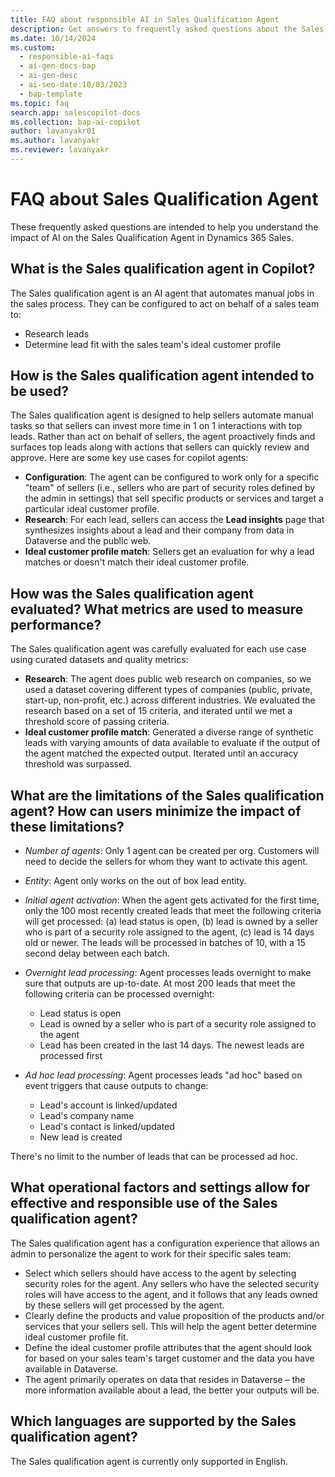 ```yaml
---
title: FAQ about responsible AI in Sales Qualification Agent
description: Get answers to frequently asked questions about the Sales Qualification Agent in Dynamics 365 Sales, which helps sellers qualify leads and improve sales outcomes.
ms.date: 10/14/2024
ms.custom:
  - responsible-ai-faqs
  - ai-gen-docs-bap
  - ai-gen-desc
  - ai-seo-date:10/03/2023
  - bap-template
ms.topic: faq
search.app: salescopilot-docs
ms.collection: bap-ai-copilot
author: lavanyakr01
ms.author: lavanyakr
ms.reviewer: lavanyakr
---
```


# FAQ about Sales Qualification Agent

These frequently asked questions are intended to help you understand the impact of AI on the Sales Qualification Agent in Dynamics 365 Sales.

## What is the Sales qualification agent in Copilot?

The Sales qualification agent is an AI agent that automates manual jobs in the sales process. They can be configured to act on behalf of a sales team to:

- Research leads
- Determine lead fit with the sales team's ideal customer profile

## How is the Sales qualification agent intended to be used?

The Sales qualification agent is designed to help sellers automate manual tasks so that sellers can invest more time in 1 on 1 interactions with top leads. Rather than act on behalf of sellers, the agent proactively finds and surfaces top leads along with actions that sellers can quickly review and approve. Here are some key use cases for copilot agents:

- **Configuration**: The agent can be configured to work only for a specific "team" of sellers (i.e., sellers who are part of security roles defined by the admin in settings) that sell specific products or services and target a particular ideal customer profile.
- **Research**: For each lead, sellers can access the **Lead insights** page that synthesizes insights about a lead and their company from data in Dataverse and the public web.
- **Ideal customer profile match**: Sellers get an evaluation for why a lead matches or doesn't match their ideal customer profile.

## How was the Sales qualification agent evaluated? What metrics are used to measure performance?

The Sales qualification agent was carefully evaluated for each use case using curated datasets and quality metrics:

- **Research**: The agent does public web research on companies, so we used a dataset covering different types of companies (public, private, start-up, non-profit, etc.) across different industries. We evaluated the research based on a set of 15 criteria, and iterated until we met a threshold score of passing criteria.
- **Ideal customer profile match**: Generated a diverse range of synthetic leads with varying amounts of data available to evaluate if the output of the agent matched the expected output. Iterated until an accuracy threshold was surpassed.

## What are the limitations of the Sales qualification agent? How can users minimize the impact of these limitations?

- *Number of agents*: Only 1 agent can be created per org. Customers will need to decide the sellers for whom they want to activate this agent.
- *Entity*: Agent only works on the out of box lead entity.
- *Initial agent activation*: When the agent gets activated for the first time, only the 100 most recently created leads that meet the following criteria will get processed: (a) lead status is open, (b) lead is owned by a seller who is part of a security role assigned to the agent, (c) lead is 14 days old or newer. The leads will be processed in batches of 10, with a 15 second delay between each batch.
- *Overnight lead processing*: Agent processes leads overnight to make sure that outputs are up-to-date. At most 200 leads that meet the following criteria can be processed overnight:

  - Lead status is open
  - Lead is owned by a seller who is part of a security role assigned to the agent
  - Lead has been created in the last 14 days. The newest leads are processed first

- *Ad hoc lead processing*: Agent processes leads "ad hoc" based on event triggers that cause outputs to change:

  - Lead's account is linked/updated
  - Lead's company name
  - Lead's contact is linked/updated
  - New lead is created

There's no limit to the number of leads that can be processed ad hoc.

## What operational factors and settings allow for effective and responsible use of the Sales qualification agent?

The Sales qualification agent has a configuration experience that allows an admin to personalize the agent to work for their specific sales team:

- Select which sellers should have access to the agent by selecting security roles for the agent. Any sellers who have the selected security roles will have access to the agent, and it follows that any leads owned by these sellers will get processed by the agent.
- Clearly define the products and value proposition of the products and/or services that your sellers sell. This will help the agent better determine ideal customer profile fit.
- Define the ideal customer profile attributes that the agent should look for based on your sales team's target customer and the data you have available in Dataverse.
- The agent primarily operates on data that resides in Dataverse – the more information available about a lead, the better your outputs will be.

## Which languages are supported by the Sales qualification agent?

The Sales qualification agent is currently only supported in English.